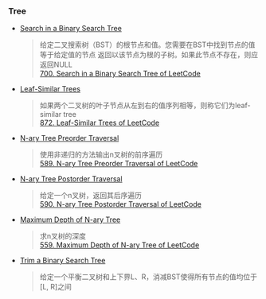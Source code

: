 ### Tree

- [Search in a Binary Search Tree](/Tree/search_bst.md)
	> 给定二叉搜索树（BST）的根节点和值。您需要在BST中找到节点的值等于给定值的节点 
	  返回以该节点为根的子树。如果此节点不存在，则应返回NULL  
	  [700. Search in a Binary Search Tree of LeetCode](https://leetcode.com/problems/search-in-a-binary-search-tree/description/)

- [Leaf-Similar Trees](/Tree/leaf_similar.md)
	> 如果两个二叉树的叶子节点从左到右的值序列相等，则称它们为leaf-similar tree  
	  [872. Leaf-Similar Trees of LeetCode](https://leetcode.com/problems/leaf-similar-trees/description/)

- [N-ary Tree Preorder Traversal](/Tree/pre_order.md)
	> 使用非递归的方法输出n叉树的前序遍历  
      [589. N-ary Tree Preorder Traversal of LeetCode](https://leetcode.com/problems/n-ary-tree-preorder-traversal/description/)  

- [N-ary Tree Postorder Traversal](/Tree/post_order.md)
	> 给定一个n叉树，返回其后序遍历  
	  [590. N-ary Tree Postorder Traversal of LeetCode](https://leetcode.com/problems/n-ary-tree-postorder-traversal/description/)

- [Maximum Depth of N-ary Tree](/Tree/max_depth.md)
	> 求n叉树的深度  
	  [559. Maximum Depth of N-ary Tree of LeetCode](https://leetcode.com/problems/maximum-depth-of-n-ary-tree/description/)

- [Trim a Binary Search Tree](/Tree/trimBST.md)
	> 给定一个平衡二叉树和上下界L、R，消减BST使得所有节点的值均位于[L, R]之间